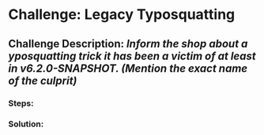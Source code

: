 # Challenge: Legacy Typosquatting
## Challenge Description: *Inform the shop about a yposquatting trick it has been a victim of at least in v6.2.0-SNAPSHOT. (Mention the exact name of the culprit)*

### Steps: 


### Solution:
